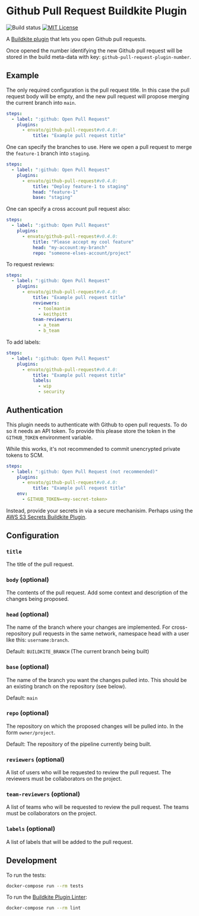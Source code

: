 # Github Pull Request Buildkite Plugin

![Build status](https://badge.buildkite.com/03e8876c9dbec4eb293aba87dc657e2dadf6afc6c0b9b761b4.svg)
[![MIT License](https://img.shields.io/badge/License-MIT-brightgreen.svg)](LICENSE)

A [Buildkite plugin](https://buildkite.com/docs/agent/v3/plugins) that lets you
open Github pull requests.

Once opened the number identifying the new Github pull request will be stored
in the build meta-data with key: `github-pull-request-plugin-number`.

## Example

The only required configuration is the pull request title. In this case the
pull request body will be empty, and the new pull request will propose merging
the current branch into `main`.

```yml
steps:
  - label: ":github: Open Pull Request"
    plugins:
      - envato/github-pull-request#v0.4.0:
          title: "Example pull request title"
```

One can specify the branches to use. Here we open a pull request to merge the
`feature-1` branch into `staging`.

```yml
steps:
  - label: ":github: Open Pull Request"
    plugins:
      - envato/github-pull-request#v0.4.0:
          title: "Deploy feature-1 to staging"
          head: "feature-1"
          base: "staging"
```

One can specify a cross account pull request also:

```yml
steps:
  - label: ":github: Open Pull Request"
    plugins:
      - envato/github-pull-request#v0.4.0:
          title: "Please accept my cool feature"
          head: "my-account:my-branch"
          repo: "someone-elses-account/project"
```

To request reviews:

```yml
steps:
  - label: ":github: Open Pull Request"
    plugins:
      - envato/github-pull-request#v0.4.0:
          title: "Example pull request title"
          reviewers:
            - toolmantim
            - keithpitt
          team-reviewers:
            - a_team
            - b_team
```

To add labels:

```yml
steps:
  - label: ":github: Open Pull Request"
    plugins:
      - envato/github-pull-request#v0.4.0:
          title: "Example pull request title"
          labels:
            - wip
            - security
```

## Authentication

This plugin needs to authenticate with Github to open pull requests. To do so
it needs an API token. To provide this please store the token in the
`GITHUB_TOKEN` environment variable.

While this works, it's not recommended to commit unencrypted private tokens to
SCM.

```yml
steps:
  - label: ":github: Open Pull Request (not recommended)"
    plugins:
      - envato/github-pull-request#v0.4.0:
          title: "Example pull request title"
    env:
      - GITHUB_TOKEN=<my-secret-token>
```

Instead, provide your secrets in via a secure mechanisim. Perhaps using the
[AWS S3 Secrets Buildkite Plugin](https://github.com/buildkite/elastic-ci-stack-s3-secrets-hooks#environment-variables).

## Configuration

### `title`

The title of the pull request.

### `body` (optional)

The contents of the pull request. Add some context and description of the
changes being proposed.

### `head` (optional)

The name of the branch where your changes are implemented. For cross-repository
pull requests in the same network, namespace head with a user like this:
`username:branch`.

Default: `BUILDKITE_BRANCH` (The current branch being built)

### `base` (optional)

The name of the branch you want the changes pulled into. This should be an
existing branch on the repository (see below).

Default: `main`

### `repo` (optional)

The repository on which the proposed changes will be pulled into. In the form
`owner/project`.

Default: The repository of the pipeline currently being built.

### `reviewers` (optional)

A list of users who will be requested to review the pull request. The reviewers
must be collaborators on the project.

### `team-reviewers` (optional)

A list of teams who will be requested to review the pull request. The teams
must be collaborators on the project.

### `labels` (optional)

A list of labels that will be added to the pull request.

## Development

To run the tests:

```sh
docker-compose run --rm tests
```

To run the [Buildkite Plugin
Linter](https://github.com/buildkite-plugins/buildkite-plugin-linter):

```sh
docker-compose run --rm lint
```
